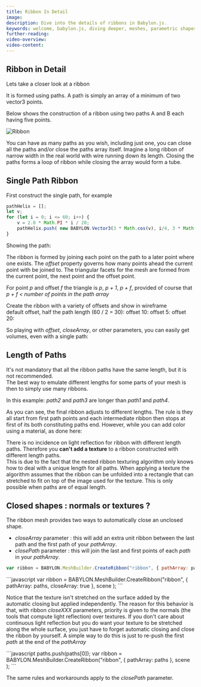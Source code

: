 ```yaml
---
title: Ribbon In Detail
image: 
description: Dive into the details of ribbons in Babylon.js.
keywords: welcome, babylon.js, diving deeper, meshes, parametric shapes, ribbons
further-reading:
video-overview:
video-content:
---
```


## Ribbon in Detail
Lets take a closer look at a ribbon
 
It is formed using paths. A path is simply an array of a minimum of two vector3 points.  

Below shows the construction of a ribbon using two paths A and B each having five points. 

![Ribbon](/img/how_to/ribbon/ribbon.png)

You can have as many paths as you wish, including just one, you can close all the paths and/or close the paths array itself. Imagine a long ribbon of narrow width in the real world with wire running down its length. Closing the paths forms a loop of ribbon while closing the array would form a tube.

## Single Path Ribbon

First construct the single path, for example
```javascript
pathHelix = [];
let v;
for (let i = 0; i <= 60; i++) {
	v = 2.0 * Math.PI * i / 20;
	pathHelix.push( new BABYLON.Vector3(3 * Math.cos(v), i/4, 3 * Math.sin(v)) );
}
```

Showing the path: <Playground id="#F6JW5W#12" title="Showing Ribbon Path" description="Simple example of showing ribbon path." image=""/>

The ribbon is formed by joining each point on the path to a later point where one exists. The *offset* property governs how many points ahead the current point with be joined to. The triangular facets for the mesh are formed from the current point, the next point and the offset point.

For point *p* and offset *f* the triangle is *p*, *p + 1*, *p + f*, provided of course that *p + f &lt; number of points in the path array*

Create the ribbon with a variety of offsets and show in wireframe  
default offset, half the path length (60 / 2 = 30): <Playground id="#F6JW5W#13" title="Create a Ribbon Example 1" description="Simple example of creating a ribbon with varying properties." image=""/> 
offset 10: <Playground id="#F6JW5W#14" title="Create a Ribbon Example 2" description="Simple example of creating a ribbon with varying properties." image=""/> 
offset 5: <Playground id="#F6JW5W#15" title="Create a Ribbon Example 3" description="Simple example of creating a ribbon with varying properties." image=""/> 
offset 20: <Playground id="#F6JW5W#16" title="Create a Ribbon Example 4" description="Simple example of creating a ribbon with varying properties." image=""/>


So playing with _offset_, _closeArray_, or other parameters, you can easily get volumes, even with a single path: <Playground id="#F6JW5W#17" title="Create a Ribbon Example 5" description="Simple example of creating a ribbon with varying properties." image=""/>

## Length of Paths
It's not mandatory that all the ribbon paths have the same length, but it is not recommended.  
The best way to emulate different lengths for some parts of your mesh is then to simply use many ribbons.
  
In this example: <Playground id="#88AZQ#16" title="Create a Ribbon With Path Lengths" description="Simple example of creating a ribbon using path lengths." image=""/>
_path2_ and _path3_ are longer than _path1_ and _path4_.

As you can see, the final ribbon adjusts to different lengths. The rule is they all start from first path points and each intermediate ribbon then stops at first of its both constituting paths end. However, while you can add color using a material, as done here: <Playground id="#88AZQ#17" title="Create a Colored Ribbon" description="Simple example of creating a colred ribbon." image=""/>

There is no incidence on light reflection for ribbon with different length paths. 
Therefore you **can't add a texture**  to a ribbon constructed with different length paths.  
This is due to the fact that the nested ribbon texturing algorithm only knows how to deal with a unique length for all paths. 
When applying a texture the algorithm assumes that the ribbon can be unfolded into a rectangle that can stretched to fit on top of the image used for the texture. 
This is only possible when paths are of equal length.

## Closed shapes : normals or textures ?

The ribbon mesh provides two ways to automatically close an unclosed shape.
  
* _closeArray_ parameter : this will add an extra unit ribbon between the last path and the first path of your _pathArray_.  
* _closePath_ parameter : this will join the last and first points of each _path_ in your _pathArray_.  

<Playground id="#3XMWZ#44" title="Start With An Unclosed Ribbon" description="Simple example of creating an unlcosed ribbon." image=""/>

```javascript
var ribbon = BABYLON.MeshBuilder.CreateRibbon("ribbon", { pathArray: paths },  scene );
```  

<Playground id="#3XMWZ#45" title="Ribbon With CloseArray" description="Simple example of creating a ribbon With CloseArray set to true." image=""/>
```javascript
var ribbon = BABYLON.MeshBuilder.CreateRibbon("ribbon", { pathArray: paths, closeArray: true },  scene );
```
<Playground id="#3XMWZ#49" title="Textured Ribbon" description="Simple example of creating a textured ribbon." image=""/>

Notice that the texture isn't stretched on the surface added by the automatic closing but applied independently. 
The reason for this behavior is that, with ribbon _closeXXX_ parameters, priority is given to the normals (the tools that compute light reflection) over textures. 
If you don't care about continuous light reflection but you do want your texture to be stretched along the whole surface, 
you just have to forget automatic closing and close the ribbon by yourself. A simple way to do this is just to re-push the first _path_ at the end of the _pathArray_

<Playground id="#3XMWZ#50" title="Closed Textured Ribbon" description="Simple example of creating a closed textured ribbon." image=""/>
```javascript
paths.push(paths[0]);
var ribbon = BABYLON.MeshBuilder.CreateRibbon("ribbon", { pathArray: paths },  scene );
``` 

The same rules and workarounds apply to the _closePath_ parameter.  
<Playground id="#3XMWZ#52" title="Ribbon With ClosePath" description="Simple example of creating a ribbon with closePath set to true." image=""/>
<Playground id="#3XMWZ#51" title="Textured Ribbon With ClosePath" description="Simple example of creating a textured ribbon with closePath set to true." image=""/>
